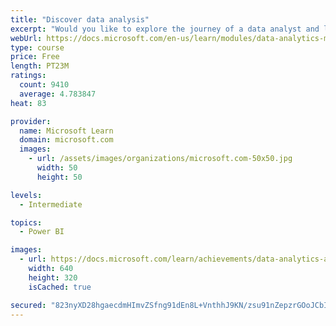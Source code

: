 ```yaml
---
title: "Discover data analysis"
excerpt: "Would you like to explore the journey of a data analyst and learn how a data analyst tells a story with data? In this module, you will explore the different roles in data and learn the different tasks of a data analyst."
webUrl: https://docs.microsoft.com/en-us/learn/modules/data-analytics-microsoft/
type: course
price: Free
length: PT23M
ratings:
  count: 9410
  average: 4.783847
heat: 83

provider:
  name: Microsoft Learn
  domain: microsoft.com
  images:
    - url: /assets/images/organizations/microsoft.com-50x50.jpg
      width: 50
      height: 50

levels:
  - Intermediate

topics:
  - Power BI

images:
  - url: https://docs.microsoft.com/learn/achievements/data-analytics-and-microsoft-social.png
    width: 640
    height: 320
    isCached: true

secured: "823nyXD28hgaecdmHImvZSfng91dEn8L+VnthhJ9KN/zsu91nZepzrGOoJCbIm0WISoWuxPcdz2NWYny2Rr5ECgqE7GbBnUGv/13irqdzY4gIPfXMNHF0raN+w64D//C1DDdwBgVEexptznMH9zJ4b+skV7cuB6LPD0qL5Kd8lNBjbj4BSqu0BhGX+uXATwOHREeJgzbfsXs9Shyk2++KtkFSb/HFRoHCP9pQBUob0CO04CrwX4Eyp5ZsIZ8cUzB5VTsgeQqjFBhVQZrW0kkeKvlsPjqn153dzOVdXCExm/xwslhIl9WL0WY0Av1KIS59UB0m8ZPeJjKRQBK3hUeYxqIs0s1If7G1XySABC6JH3ng1R/NT44ucuYVqcGNPpZg/YfGl545mFcu0J1ERw3bT51i69plwIeE+yETAtwMi4=;eD02vU1HGxRZMGlBKnp+2A=="
---
```


